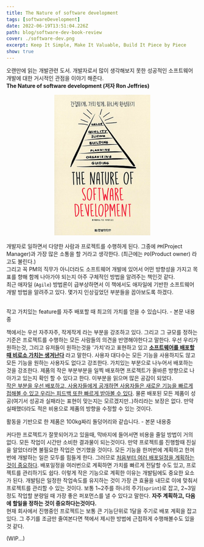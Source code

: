 ```yaml
---
title: The Nature of software development
tags: [softwareDevelopment]
date: 2022-06-19T13:51:04.226Z
path: blog/software-dev-book-review
cover: ./software-dev.png
excerpt: Keep It Simple, Make It Valuable, Build It Piece by Piece
show: true
---
```

 
오랜만에 읽는 개발관련 도서. 개발자로서 많이 생각해보지 못한 성공적인 소프트웨어 개발에 대한 거시적인 관점을 이야기 해준다.  
**The Nature of software development  (저자 Ron Jeffries)**

<div style="width: 50%;margin-bottom: 15px; margin-left:auto; margin-right: auto;">
  <img src="./book.png" width="300px" />
</div>

개발자로 일하면서 다양한 사람과 프로젝트를 수행하게 된다. 그중에 `PM`(Project Manager)과 가장 많은 소통을 할 거라고 생각한다. (최근에는 `PO`(Product owner) 라고도 불린다.)  
그리고 꼭 PM의 직무가 아니더라도 소프트웨어 개발에 있어서 어떤 방향성을 가지고 목표를 향해 함께 나아가야 되는지 아주 구체적인 방법을 알려주는 책인것 같다.  
최근 애자일 (`Agile`) 방법론이 급부상하면서 이 책에서도 애자일에 기반한 소프트웨어 개발 방법을 알려주고 있다. 몇가지 인상깊었던 부분들을 꼽아보도록 하겠다.  
<br/>

<div class="quote">작고 가치있는 feature를 자주 배포할 때 최고의 가치를 얻을 수 있습니다. - 본문 내용중</div>

책에서는 우선 자주자주, 작게작게 라는 부분을 강조하고 있다. 그리고 그 규모를 정하는 기준은 프로젝트를 수행하는 모든 사람들의 의견을 반영해야한다고 말한다. 우선 우리가 원하는것, 그리고 유저들이 원하는것을 '가치'라고 표현하고 있고 <u>**소프트웨어를 배포할 때 비로소 가치는 생겨난다**</u> 라고 말한다. 사용자 대다수는 모든 기능을 사용하지도 않고 모든 기능을 원하는 사용자도 없다고 강조한다. 가치있는 부분으로 나누어서 배포하는 것을 강조한다. 제품의 작은 부분부분을 일찍 배포하면 프로젝트가 올바른 방향으로 나아가고 있는지 확인 할 수 있다고 한다. 이부분을 읽으며 많은 공감이 되었다.  
<u>작은 부분을 우선 배포하고, 사용자들에게 공개하면 사용자들은 새로운 기능을 빠르게 접해볼 수 있고 우리는 피드백 또한 빠르게 받아볼 수 있다</u>. 물론 배포된 모든 제품이 성공(여기서 성공과 실패라는 표현이 맞는지는 모르겠지만..)하리라는 보장은 없다. 만약 실패했더라도 적은 비용으로 제품의 방향을 수정할 수 있는 것이다.

<div class="quote">활동을 기반으로 한 제품은 100kg짜리 돌덩어리와 같습니다. - 본문 내용중</div>

커다한 프로젝트가 잘못되어가고 있을때, 막바지에 들어서면 비용을 줄일 방법이 거의 없다. 모든 작업이 시간만 소비한 결과물이 되는것이다. 만약 프로젝트를 진행할때 진실을 알았더라면 불필요한 작업은 연기했을 것이다. 모든 기능을 한꺼번에 계획하고 한꺼번에 개발하는 일은 모두를 힘들게 한다. 그러므로 <u>처음부터 여러 배포일정을 계획하는것이 중요하다</u>. 배포일정을 여러번으로 계획하면 가치를 빠르게 전달할 수도 있고, 프로젝트를 관리하기도 쉽다. 이렇게 작은 기능으로 계획한 이유는 개발팀에도 중요한 요소가 된다. 개발팀은 일정한 작업속도를 유지하는 것이 가장 큰 효율을 내므로 이에 맞춰서 프로젝트를 관리할 수 있는 것이다. 보통 1~2주를 하나의 주기(`sprint`)로 잡고, 2~3일 정도 작업할 분량일 때 가장 좋은 퍼포먼스를 낼 수 있다고 말한다. <b>자주 계획하고, 다음에 할일을 정하는 것이 중요하다는것이다.</b><br/>
현재 회사에서 진행중인 프로젝트는 보통 큰 기능단위로 1달을 주기로 배포 계획을 잡고 있다. 그 주기를 조금만 줄여본다면 책에서 제시한 방법에 근접하게 수행해볼수도 있을것 같다.


(WIP...)

